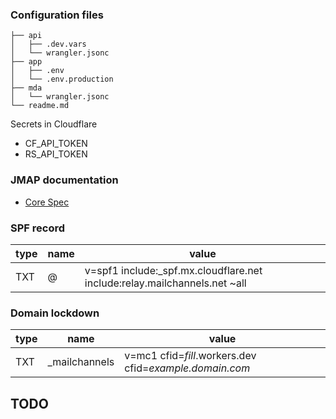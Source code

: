 ### Configuration files

```
├── api
│   ├── .dev.vars
│   └── wrangler.jsonc
├── app
│   ├── .env
│   └── .env.production
├── mda
│   └── wrangler.jsonc
└── readme.md
```
Secrets in Cloudflare
- CF_API_TOKEN
- RS_API_TOKEN

### JMAP documentation
- [Core Spec](https://jmap.io/spec-core.html)

### SPF record
|type|name|value|
|-|-|-|
|TXT|@|v=spf1 include:_spf.mx.cloudflare.net include:relay.mailchannels.net ~all|

### Domain lockdown
|type|name|value|
|-|-|-|
|TXT|_mailchannels|v=mc1 cfid=*fill*.workers.dev cfid=*example.domain.com*|

## TODO
